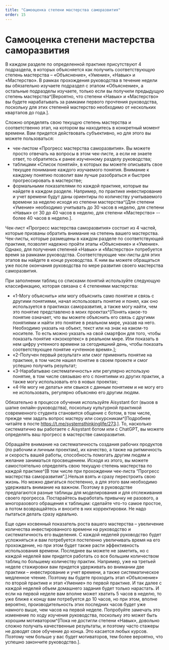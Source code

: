 ```yaml
---
title: "Самооценка степени мастерства саморазвития"
order: 15
---
```


# Самооценка степени мастерства саморазвития

В каждом разделе по определенной практике присутствуют 4 подраздела, в которых объясняется как получить соответствующую степень мастерства – «Объяснение», «Умение», «Навык» и «Мастерство». В рамках прохождения руководства в течение недели вы обязательно изучаете подраздел с этапом «Объяснение», а остальные подразделы изучаете, только если вы получили предыдущую степень мастерства^[Вероятно, что степени «Навык» и «Мастерство» вы будете нарабатывать за рамками первого прочтения руководства, поскольку для этих степеней мастерство необходимо от нескольких кварталов до года.].

Сложно определять свою текущую степень мастерства и соответственно этап, на котором вы находитесь в конкретный момент времени. Вам придется действовать субъективно, но для этого вы можете пользоваться:

* чек-листом «Прогресс мастерства саморазвития». Вы можете просто отвечать на вопросы в этом чек-листе, а если не знаете ответ, то обратитесь к ранее изученному разделу руководства;
* таблицами «Список понятий», в которых вы можете описывать свое текущее понимание каждого изучаемого понятия. Внимание к каждому понятию позволит вам лучше разобраться и быстрее прогрессировать в мастерстве;
* формальными показателями по каждой практике, которые вы найдете в каждом разделе. Например, по практике инвестирование и учет времени будут даны ориентиры по количеству учитываемого времени за неделю исходя из степени мастерства^[Для степени «Умение» необходимо учитывать до 30 часов в неделю, для степени «Навык» от 30 до 40 часов в неделю, для степени «Мастерство» -- более 40 часов в неделю.].

Чек-лист «Прогресс мастерства саморазвития» состоит из 4 частей, которые призваны обратить внимание на степень вашего мастерства. Чек-листы, которые размещены в каждом разделе по соответствующей практике, позволят надежно пройти этапы «Объяснение» и «Умение». Однако, для получения степеней «Навык» и «Мастерство» потребуется время за рамками руководства. Соответствующие чек-листы для этих этапов вы найдете в конце руководства. К ним вы можете обращаться уже после окончания руководства по мере развития своего мастерства саморазвития.

При заполнении таблиц со списками понятий используйте следующую классификацию, которая связана с 4 степенями мастерства:

* «1-Могу объяснить» или могу объяснить само понятие и связь с другими понятиями, начал использовать понятие и понял, как оно используется в практиках саморазвития, а также могу найти, чем это понятие представлено в моих проектах^[Понять какое-то понятие означает, что вы можете объяснить его связь с другими понятиями и найти это понятие в реальном мире, указав на него. Необходимо указать на объект, текст или на знак на каком-то носителе. То есть можно указать на свой смартфон для того, чтобы показать понятие «экзокортекс» в реальном мире. Или показать в нем цифру учтенного времени за сегодняшний день, чтобы показать соответствующее понятие «учтенное время».];
* «2-Получен первый результат» или смог применить понятие на практике, в том числе нашел понятие в своем проекте и смог успешно получить результат;
* «3-Нарабатываю систематичность» или регулярно использую понятие, в том числе связываю его с понятиями из других практик, а также могу использовать его в новых проектах;
* «4-Не могу не делать» или свыкся с данным понятием и не могу его не использовать, регулярно объясняю его другим людям.

Обязательно в процессе обучения используйте Aisystant бот (вызов в шапке онлайн-руководства), поскольку культурной практикой современного студента становится общение с ботом, в том числе, прежде чем задать вопрос мастеру или сокурсникам^[Подробнее читайте в посте <https://t.me/systemsthinkinglife/273>.]. То, насколько систематично вы работаете с Aisystant ботом или с ChatGPT, вы можете определять ваш прогресс в мастерстве саморазвития.

Обращайте внимание на систематичность создания рабочих продуктов (по рабочим и личным проектам), их качество, а также на ритмичность и скорость вашей работы, способность помогать другим людям и желание заниматься просвещением. Исходя из этого, вы можете самостоятельно определять свою текущую степень мастерства по каждой практике^[В том числе при прохождении чек-листа “Прогресс мастерства саморазвития”.].Нельзя взять и сразу перестроить свою жизнь. Но можно двигаться постепенно, а для этого вам необходимо удерживать внимание на важном. Поэтому в руководстве предлагаются разные таблицы для моделирования и для отслеживания своего прогресса. Постарайтесь выработать привычку не разового, а многоразового обращения к таблицам: сделайте что-то самое простое, а потом возвращайтесь и вносите в них корректировки. Не надо пытаться делать сразу идеально.

Еще один косвенный показатель роста вашего мастерства – увеличение количества инвестированного времени на руководство и систематичность его выделения. С каждой неделей руководство будет усложняться и вам потребуется постепенно увеличивать время на его прохождение, но при этом будет также расти эффективность использования времени. Последнее вы можете не заметить, но с каждой неделей вам придется работать со все большим количеством таблиц по большему количеству практик. Например, уже на третьей неделе стажировки вам придется удерживать во внимании две практики – инвестирование и учет времени, а также систематическое медленное чтение. Поэтому вы будете проходить этап «Объяснение» по второй практике и этап «Умение» по первой практике. И так далее с каждой неделей объем домашнего задания будет только нарастать. И если на первой неделе вам вполне может хватить 5 часов в неделю, то уже ближе к концу вам потребуется до 10 часов, но при этом, вполне вероятно, производительность этих последних часов будет уже намного выше, чем часов на первой неделе. Попробуйте замечать это изменение по ходу изучения руководства, поскольку это может быть хорошим мотиватором^[Пока не достигли степени «Навык», довольно сложно получать качественные результаты, и поэтому часто стажеры не доводят свое обучение до конца. Это касается любых курсов. Поэтому чем больше у вас будет мотиваторов, тем более вероятно, что успешно закончите руководство.].